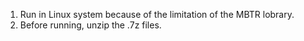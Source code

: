 1. Run in Linux system because of the limitation of the MBTR lobrary.
2. Before running, unzip the .7z files.
